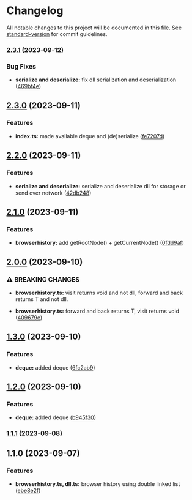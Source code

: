# Changelog

All notable changes to this project will be documented in this file. See [standard-version](https://github.com/conventional-changelog/standard-version) for commit guidelines.

### [2.3.1](https://github.com/wsquared/spectrum-kit/compare/v2.3.0...v2.3.1) (2023-09-12)


### Bug Fixes

* **serialize and deserialize:** fix dll serialization and deserialization ([469bf4e](https://github.com/wsquared/spectrum-kit/commit/469bf4e222c227b1cfa2a5ec25f8c35d3300794c))

## [2.3.0](https://github.com/wsquared/spectrum-kit/compare/v2.2.0...v2.3.0) (2023-09-11)


### Features

* **index.ts:** made available deque and (de)serialize ([fe7207d](https://github.com/wsquared/spectrum-kit/commit/fe7207dddaba70b325ee802d6ceeacacc710c5e2))

## [2.2.0](https://github.com/wsquared/spectrum-kit/compare/v2.1.0...v2.2.0) (2023-09-11)


### Features

* **serialize and deserialize:** serialize and deserialize dll for storage or send over network ([42db248](https://github.com/wsquared/spectrum-kit/commit/42db2483d84c939ce26336bbc57aa5108b6b12f8))

## [2.1.0](https://github.com/wsquared/spectrum-kit/compare/v2.0.0...v2.1.0) (2023-09-11)


### Features

* **browserhistory:** add getRootNode() + getCurrentNode() ([0fdd9af](https://github.com/wsquared/spectrum-kit/commit/0fdd9aff3a5fc379b1f09b6f204b4a0448776402))

## [2.0.0](https://github.com/wsquared/spectrum-kit/compare/v1.3.0...v2.0.0) (2023-09-10)


### ⚠ BREAKING CHANGES

* **browserhistory.ts:** visit returns void and not dll, forward and back returns T and not dll.

* **browserhistory.ts:** forward and back returns T, visit returns void ([409679e](https://github.com/wsquared/spectrum-kit/commit/409679e9689bf913ef74a02567b1c0507ad65390))

## [1.3.0](https://github.com/wsquared/spectrum-kit/compare/v1.1.1...v1.3.0) (2023-09-10)


### Features

* **deque:** added deque ([6fc2ab9](https://github.com/wsquared/spectrum-kit/commit/6fc2ab9d46070e9862975dc9d7a5c7de6992611e))

## [1.2.0](https://github.com/wsquared/spectrum-kit/compare/v1.1.1...v1.2.0) (2023-09-10)


### Features

* **deque:** added deque ([b945f30](https://github.com/wsquared/spectrum-kit/commit/b945f302d7455218cae21f17bf77396aebe36d27))

### [1.1.1](https://github.com/wsquared/spectrum-kit/compare/v1.1.0...v1.1.1) (2023-09-08)

## 1.1.0 (2023-09-07)


### Features

* **browserhistory.ts, dll.ts:** browser history using double linked list ([ebe8e2f](https://github.com/wsquared/spectrum-kit/commit/ebe8e2f6516def3669be573607b5d0bab5e7a923))
